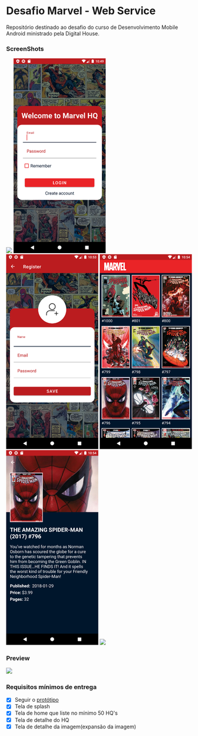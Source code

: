 # Desafio Marvel - Web Service

Repositório destinado ao desafio do curso de Desenvolvimento Mobile Android ministrado pela Digital House.


### ScreenShots

<p align="left">
  <img src="screenshot/1.png" width="250"/>
  <img src="screenshot/2.png" width="250"/>
  <img src="screenshot/3.png" width="250"/>
  <img src="screenshot/4.png" width="250"/>
  <img src="screenshot/5.png" width="250"/>
  <img src="screenshot/6.png" width="250"/>
</p>
  
### Preview
<p align="left">
  <img src="screenshot/video/desafiomarvel.gif" width="200"/>
</p>

### Requisitos mínimos de entrega

- [x] Seguir o [protótipo][prototipo]
- [x] Tela de splash
- [x] Tela de home que liste no mínimo 50 HQ's
- [x] Tela de detalhe do HQ
- [x] Tela de detalhe da imagem(expansão da imagem)

[prototipo]: <https://marvelapp.com/194b601g/screen/53575549>
